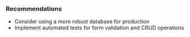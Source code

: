 ### Recommendations

- Consider using a more robust database for production
- Implement automated tests for form validation and CRUD operations
